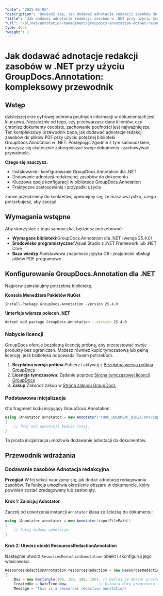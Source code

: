 ```yaml
---
"date": "2025-05-06"
"description": "Dowiedz się, jak dodawać adnotacje redakcji zasobów do plików PDF za pomocą GroupDocs.Annotation dla .NET. Chroń poufne informacje i zwiększ bezpieczeństwo dokumentów dzięki temu szczegółowemu przewodnikowi."
"title": "Jak dodawać adnotacje redakcji zasobów w .NET przy użyciu GroupDocs.Annotation? Kompleksowy przewodnik"
"url": "/pl/net/annotation-management/groupdocs-annotation-dotnet-resource-redaction/"
type: docs
"weight": 1
---
```


# Jak dodawać adnotacje redakcji zasobów w .NET przy użyciu GroupDocs.Annotation: kompleksowy przewodnik

## Wstęp

dzisiejszej erze cyfrowej ochrona poufnych informacji w dokumentach jest kluczowa. Niezależnie od tego, czy przetwarzasz dane klientów, czy chronisz dokumenty osobiste, zachowanie poufności jest najważniejsze. Ten kompleksowy przewodnik bada, jak dodawać adnotacje redakcji zasobów do plików PDF przy użyciu potężnej biblioteki GroupDocs.Annotation w .NET. Postępując zgodnie z tym samouczkiem, nauczysz się skutecznie zabezpieczać swoje dokumenty i zachowywać prywatność.

**Czego się nauczysz:**
- Instalowanie i konfigurowanie GroupDocs.Annotation dla .NET
- Dodawanie adnotacji redakcyjnej zasobów do dokumentu
- Kluczowe opcje konfiguracji w bibliotece GroupDocs.Annotation
- Praktyczne zastosowania i przypadki użycia

Zanim przejdziemy do konkretów, upewnijmy się, że masz wszystko, czego potrzebujesz, aby zacząć.

## Wymagania wstępne

Aby skorzystać z tego samouczka, będziesz potrzebować:

- **Wymagane biblioteki**:GroupDocs.Annotation dla .NET (wersja 25.4.0)
- **Środowisko programistyczne**:Visual Studio z .NET Framework lub .NET Core
- **Baza wiedzy**:Podstawowa znajomość języka C# i znajomość obsługi plików PDF programowo

## Konfigurowanie GroupDocs.Annotation dla .NET

Najpierw zainstalujmy potrzebną bibliotekę.

**Konsola Menedżera Pakietów NuGet**
```shell
Install-Package GroupDocs.Annotation -Version 25.4.0
```

**\Interfejs wiersza poleceń .NET**
```bash
dotnet add package GroupDocs.Annotation --version 25.4.0
```

### Nabycie licencji

GroupDocs oferuje bezpłatną licencję próbną, aby przetestować swoje produkty bez ograniczeń. Możesz również kupić tymczasową lub pełną licencję, jeśli biblioteka odpowiada Twoim potrzebom.

1. **Bezpłatna wersja próbna**:Pobierz i aktywuj z [Bezpłatna wersja próbna GroupDocs](https://releases.groupdocs.com/annotation/net/)
2. **Licencja tymczasowa**: Żądanie poprzez [Strona tymczasowej licencji GroupDocs](https://purchase.groupdocs.com/temporary-license/)
3. **Zakup**:Zakończ zakup w [Strona zakupu GroupDocs](https://purchase.groupdocs.com/buy)

### Podstawowa inicjalizacja

Oto fragment kodu inicjujący GroupDocs.Annotation:

```csharp
using (Annotator annotator = new Annotator("YOUR_DOCUMENT_DIRECTORY/input.pdf"))
{
    // Twój kod adnotacji będzie tutaj.
}
```

Ta prosta inicjalizacja umożliwia dodawanie adnotacji do dokumentów.

## Przewodnik wdrażania

### Dodawanie zasobów Adnotacja redakcyjna

**Przegląd**
W tej sekcji nauczymy się, jak dodać adnotację redagowania zasobów. Ta funkcja umożliwia określenie obszaru w dokumencie, który powinien zostać zredagowany lub zasłonięty.

#### Krok 1: Zainicjuj Adnotator
Zacznij od utworzenia instancji `Annotator` klasa ze ścieżką do dokumentu:

```csharp
using (Annotator annotator = new Annotator(inputFilePath))
{
    // Tutaj dodamy adnotacje.
}
```

#### Krok 2: Utwórz obiekt ResourcesRedactionAnnotation
Następnie utwórz `ResourcesRedactionAnnotation` obiekt i skonfiguruj jego właściwości:

```csharp
ResourcesRedactionAnnotation resourcesRedaction = new ResourcesRedactionAnnotation
{
    Box = new Rectangle(100, 100, 100, 100), // Definiuje obszar prostokąta do redagowania
    CreatedOn = DateTime.Now,              // Ustawia datę utworzenia tej adnotacji
    Message = "This is a resources redaction annotation\